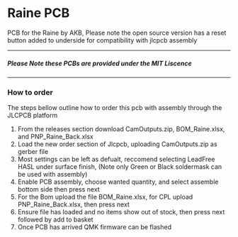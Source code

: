 # Raine PCB

PCB for the Raine by AKB, Please note the open source version has a reset button added to underside for compatibility with jlcpcb assembly 

---
##### Please Note these PCBs are provided under the MIT Liscence
---

### How to order
The steps bellow outline how to order this pcb with assembly through the JLCPCB platform  

1) From the releases section download CamOutputs.zip, BOM_Raine.xlsx, and PNP_Raine_Back.xlsx
2) Load the new order section of Jlcpcb, uploading CamOutputs.zip as gerber file
3) Most settings can be left as defualt, reccomend selecting LeadFree HASL under surface finish,
    (Note only Green or Black soldermask can be used with assembly)
4) Enable PCB assembly, choose wanted quantity, and select assemble bottom side then press next
5) For the Bom upload the file BOM_Raine.xlsx, for CPL upload PNP_Raine_Back.xlsx, then press next
6) Ensure file has loaded and no items show out of stock, then press next followed by add to basket
7) Once PCB has arrived QMK firmware can be flashed